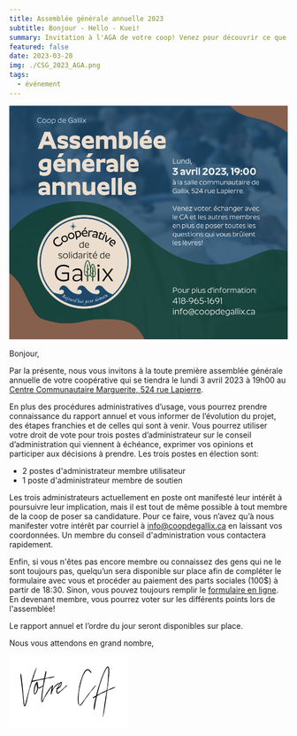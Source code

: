```yaml
---
title: Assemblée générale annuelle 2023
subtitle: Bonjour - Hello - Kuei!
summary: Invitation à l'AGA de votre coop! Venez pour découvrir ce que votre CA a accompli pendant l'année 2022, pour voter et vous faire entendre ou tout simplement pour échanger avec les autres!
featured: false
date: 2023-03-20
img: ./CSG_2023_AGA.png
tags:
  - événement
---
```


![Affiche de l'activité](CSG_2023_AGA.png)

Bonjour,

Par la présente, nous vous invitons à la toute première assemblée générale annuelle de votre coopérative qui se tiendra le lundi 3 avril 2023 à 19h00 au [Centre Communautaire Marguerite, 524 rue Lapierre](https://goo.gl/maps/hJg2Sm8LSuXkJjnP9).

En plus des procédures administratives d’usage, vous pourrez prendre connaissance du rapport annuel et vous informer de l’évolution du projet, des étapes franchies et de celles qui sont à venir. Vous pourrez utiliser votre droit de vote pour trois postes d’administrateur sur le conseil d’administration qui viennent à échéance, exprimer vos opinions et participer aux décisions à prendre. Les trois postes en élection sont:

* 2 postes d'administrateur membre utilisateur
* 1 poste d'administrateur membre de soutien

Les trois administrateurs actuellement en poste ont manifesté leur intérêt à poursuivre leur implication, mais il est tout de même possible à tout membre de la coop de poser sa candidature. Pour ce faire, vous n’avez qu’à nous manifester votre intérêt par courriel à info@coopdegallix.ca en laissant vos coordonnées. Un membre du conseil d'administration vous contactera rapidement.

Enfin, si vous n'êtes pas encore membre ou connaissez des gens qui ne le sont toujours pas, quelqu’un sera disponible sur place afin de compléter le formulaire avec vous et procéder au paiement des parts sociales (100$) à partir de 18:30. Sinon, vous pouvez toujours remplir le [formulaire en ligne](https://coopdegallix.ca/adhesion). En devenant membre, vous pourrez voter sur les différents points lors de l'assemblée!

Le rapport annuel et l’ordre du jour seront disponibles sur place.

Nous vous attendons en grand nombre,

![signature](/img/votre_ca.svg)